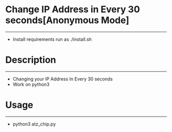 # Change IP Address in Every 30 seconds[Anonymous Mode]
------------------
- Install requirements run as ./install.sh 

# Description
-------------
- Changing your IP Address In Every 30 seconds
- Work on python3

# Usage
-------
- python3 atz_chip.py

